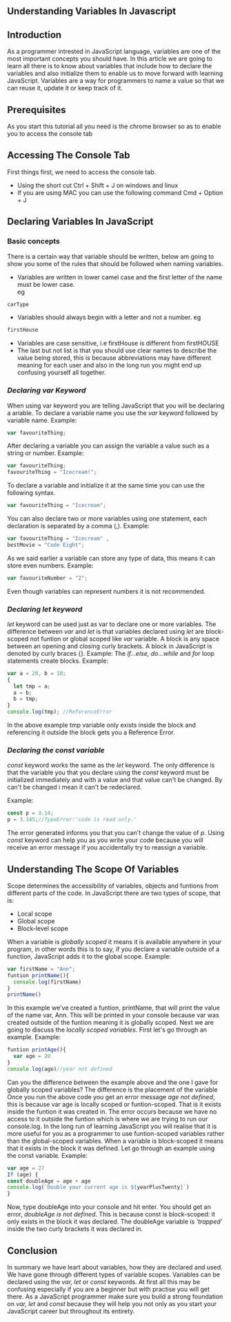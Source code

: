 ## **Understanding Variables In Javascript**

## Introduction
 As a programmer intrested in JavaScript language, variables are one of the most important concepts you should have. In this article we are going to learn all there is to know about variables that include how to declare the variables and also initialize them to enable us to move forward with learning JavaScript. Variables are a way for programmers to name a value so that we can reuse it, update it or keep track of it.


## **Prerequisites**
As you start this tutorial all you need is the chrome browser so as to enable you to access the console tab

## **Accessing The Console Tab**
First things first, we need to access the console tab.
- Using the short cut Ctrl + Shift + J on windows and linux 
- If you are using MAC you can use the following command Cmd + Option + J

## **Declaring Variables In JavaScript**

### Basic concepts
There is a certain way that variable should be written, below am going to show you some of the rules that should be followed when naming variables.
- Variables are written in lower camel case and the first letter of the name must be lower case.  
eg
```javascript
carType
```
- Variables should always begin with a letter and not a number.
 eg
```javascript
firstHouse
```

- Variables are case sensitive, i.e firstHouse is different from firstHOUSE
- The last but not list is that you should use clear names to describe the value being stored, this is because abbreviations may have different meaning for each user and also in the long run you might end up confusing yourself all together.

### *Declaring var Keyword*
When using var keyword you are telling JavaScript that you will be declaring a ariable.
To declare a variable name you use the *var* keyword followed by variable name.
Example:
```javascript
var favouriteThing;
```
After declaring a variable you can assign the variable a value such as a string or number.
Example:
```javascript
var favouriteThing;
favouriteThing = "Icecream!";
```

To declare a variable and initialize it at the same time you can use the following syntax.
```javascript
var favouriteThing = "Icecream";
```

You can also declare two or more variables using one statement, each declaration is separated by a comma (,).
Example:
```javascript
var favouriteThing = "Icecream" ,
bestMovie = "Code Eight";
```
As we said earlier a variable can store any type of data, this means it can store even numbers.
Example:
```javascript
var favouriteNumber = "2";
```
Even though variables can represent numbers it is not recommended.

### *Declaring let keyword*
 *let* keyword can be used just as var to declare one or more variables.
 The difference between *var* and *let* is that variables declared using *let* are block-scoped not funtion or global scoped like *var* variable.
 A block is any space between an opening and closing curly brackets.
 A block in JavaScript is denoted by curly braces {}.
 Example: 
 The *if...else, do...while* and *for* loop statements create blocks.
 Example:
 ```javascript
 var a = 20, b = 10;
 {
   let tmp = a;
   a = b;
   b = tmp;
 }
 console.log(tmp); //ReferenceError
 ```
 In the above example tmp variable only exists inside the block and referencing it outside the block gets you a Reference Error.

### *Declaring the const variable*
*const* keyword works the same as the *let* keyword.
The only difference is that the variable you that you declare using the *const* keyword must be initialized immediately and with a value and that value can't be changed.
By can't be changed i mean it can't be redeclared.

Example:
```javascript
const p = 3.14;
p = 3.145;//TypeError:'code is read only.'
```
The error generated informs you that you can't change the value of *p*. 
Using *const* keyword can help you as you write your code because you will receive an error message if you accidentally try to reassign a variable.

## **Understanding The Scope Of Variables**
Scope determines the accessibility of variables, objects and funtions from different parts of the code.
In JavaScript there are two types of scope, that is:
- Local scope
- Global scope
- Block-level scope 

When a variable is *globally scoped* it means it is available anywhere in your program, in other words this is to say, if you declare a variable outside of a function, JavaScript adds it to the global scope.
Example:
```JavaScript
var firstName = "Ann";
funtion printName(){
  console.log(firstName)
}
printName()
```
In this example we've created a funtion, printName, that will print the value of the name var, Ann.
This will be printed in your console because var was created outside of the funtion meaning it is globally scoped.
Next we are going to discuss the *locally scoped variables*.
First let's go through an example.
Example:
```javascript
funtion printAge(){
  var age = 20
}
console.log(age)//year not defined
```
Can you the difference between the example above and the one I gave for globally scoped variables? The difference is the placement of the variable
Once you run the above code you get an error message *age not defined*, this is because var age is locally scoped or funtion-scoped. That is it exists inside the funtion it was created in. 
The error occurs because we have no access to it outside the funtion which is where we are trying to run our console.log.
In the long run of learning JavaScript you will realise that it is more useful for you as a programmer to use funtion-scoped variables rather than the global-scoped variables.
When a variable is block-scoped it means that it exists in the block it was defined.
Let go through an example using the const variable.
Example:
```javascript
var age = 27
If (age) {
const doubleAge = age + age
console.log(`Double your current age is ${yearPlusTwenty}`)
}
```
Now, type doubleAge into your console and hit enter. You should get an error, *doubleAge is not defined*. This is because const is block-scoped: it only exists in the block it was declared.
The doubleAge variable is *'trapped’* inside the two curly brackets it was declared in.

## **Conclusion**
In summary we have leart about variables, how they are declared and used.
We have gone through different types of variable scopes.
Variables can be declared using the *var, let* or *const* keywords. At first all this may be confusing especially if you are a beginner but with practise you will get there.
As a JavaScript programmer make sure you build a strong foundation on *var, let* and *const* because they will help you not only as you start your JavaScript career but throughout its entirety.